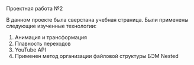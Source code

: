 Проектная работа №2

В данном проекте была сверстана учебная страница.
Были применены следующие изученные технологии:
1. Анимация и трансформация
2. Плавность переходов
3. YouTube API
4. Применен метод организации файловой структуры БЭМ Nested